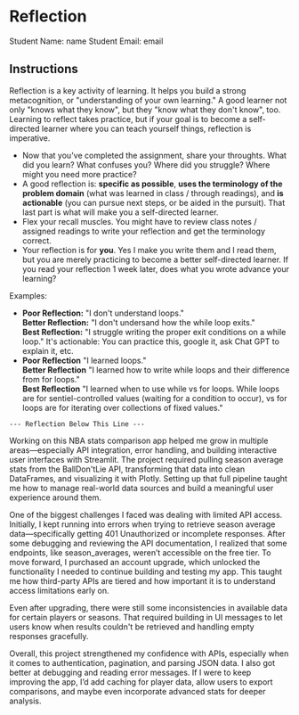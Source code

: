 # Reflection

Student Name:  name
Student Email:  email

## Instructions

Reflection is a key activity of learning. It helps you build a strong metacognition, or "understanding of your own learning." A good learner not only "knows what they know", but they "know what they don't know", too. Learning to reflect takes practice, but if your goal is to become a self-directed learner where you can teach yourself things, reflection is imperative.

- Now that you've completed the assignment, share your throughts. What did you learn? What confuses you? Where did you struggle? Where might you need more practice?
- A good reflection is: **specific as possible**,  **uses the terminology of the problem domain** (what was learned in class / through readings), and **is actionable** (you can pursue next steps, or be aided in the pursuit). That last part is what will make you a self-directed learner.
- Flex your recall muscles. You might have to review class notes / assigned readings to write your reflection and get the terminology correct.
- Your reflection is for **you**. Yes I make you write them and I read them, but you are merely practicing to become a better self-directed learner. If you read your reflection 1 week later, does what you wrote advance your learning?

Examples:

- **Poor Reflection:**  "I don't understand loops."   
**Better Reflection:** "I don't undersand how the while loop exits."   
**Best Reflection:** "I struggle writing the proper exit conditions on a while loop." It's actionable: You can practice this, google it, ask Chat GPT to explain it, etc. 
-  **Poor Reflection** "I learned loops."   
**Better Reflection** "I learned how to write while loops and their difference from for loops."   
**Best Reflection** "I learned when to use while vs for loops. While loops are for sentiel-controlled values (waiting for a condition to occur), vs for loops are for iterating over collections of fixed values."

`--- Reflection Below This Line ---`

Working on this NBA stats comparison app helped me grow in multiple areas—especially API integration, error handling, and building interactive user interfaces with Streamlit. The project required pulling season average stats from the BallDon'tLie API, transforming that data into clean DataFrames, and visualizing it with Plotly. Setting up that full pipeline taught me how to manage real-world data sources and build a meaningful user experience around them.

One of the biggest challenges I faced was dealing with limited API access. Initially, I kept running into errors when trying to retrieve season average data—specifically getting 401 Unauthorized or incomplete responses. After some debugging and reviewing the API documentation, I realized that some endpoints, like season_averages, weren’t accessible on the free tier. To move forward, I purchased an account upgrade, which unlocked the functionality I needed to continue building and testing my app. This taught me how third-party APIs are tiered and how important it is to understand access limitations early on.

Even after upgrading, there were still some inconsistencies in available data for certain players or seasons. That required building in UI messages to let users know when results couldn't be retrieved and handling empty responses gracefully.

Overall, this project strengthened my confidence with APIs, especially when it comes to authentication, pagination, and parsing JSON data. I also got better at debugging and reading error messages. If I were to keep improving the app, I’d add caching for player data, allow users to export comparisons, and maybe even incorporate advanced stats for deeper analysis.